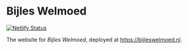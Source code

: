 # Bijles Welmoed

[![Netlify Status](https://api.netlify.com/api/v1/badges/e5154c88-7dbf-4f4c-8a36-b90fa9e712e4/deploy-status)](https://app.netlify.com/sites/bijleswelmoed/deploys)

The website for *Bijles Welmoed*, deployed at https://bijleswelmoed.nl.
